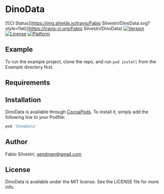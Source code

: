 # DinoData

[![CI Status](https://img.shields.io/travis/Fabio Silvestri/DinoData.svg?style=flat)](https://travis-ci.org/Fabio Silvestri/DinoData)
[![Version](https://img.shields.io/cocoapods/v/DinoData.svg?style=flat)](https://cocoapods.org/pods/DinoData)
[![License](https://img.shields.io/cocoapods/l/DinoData.svg?style=flat)](https://cocoapods.org/pods/DinoData)
[![Platform](https://img.shields.io/cocoapods/p/DinoData.svg?style=flat)](https://cocoapods.org/pods/DinoData)

## Example

To run the example project, clone the repo, and run `pod install` from the Example directory first.

## Requirements

## Installation

DinoData is available through [CocoaPods](https://cocoapods.org). To install
it, simply add the following line to your Podfile:

```ruby
pod 'DinoData'
```

## Author

Fabio Silvestri, sendman@gmail.com

## License

DinoData is available under the MIT license. See the LICENSE file for more info.

